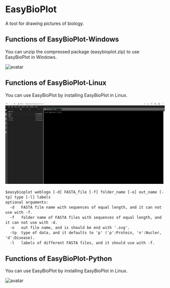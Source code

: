 # EasyBioPlot
A tool for drawing pictures of biology.
## Functions of EasyBioPlot-Windows
You can unzip the compressed package (easybioplot.zip) to use EasyBioPlot in Windows.

![avatar](/imgs/EasyBioPlot.gif)

## Functions of EasyBioPlot-Linux
You can use EasyBioPlot by installing EasyBioPlot in Linux.

![avatar](/imgs/EasyBioPlot2.gif)

```
$easybioplot weblogo [-d] FASTA_file [-f] folder_name [-o] out_name [-tp] type [-l] labels
optional arguments:
  -d   FASTA file name with sequences of equal length, and it can not use with -f.
  -f   folder name of FASTA files with sequences of equal length, and it can not use with -d.
  -o   out file name, and is should be end with '.svg'.
  -tp  type of data, and it defaults to 'p' ('p':Protein, 'n':Nucler, 'd':Disease).
  -l   labels of different FASTA files, and it should use with -f.
 ```

## Functions of EasyBioPlot-Python
You can use EasyBioPlot by installing EasyBioPlot in Linux.

![avatar](/imgs/EasyBioPlot3.gif)
